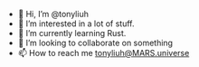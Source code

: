 - 👋 Hi, I’m @tonyliuh
- 👀 I’m interested in a lot of stuff.
- 🌱 I’m currently learning Rust.
- 💞️ I’m looking to collaborate on something
- 📫 How to reach me tonyliuh@MARS.universe

<!---
tonyliuh/tonyliuh is a ✨ special ✨ repository because its `README.md` (this file) appears on your GitHub profile.
You can click the Preview link to take a look at your changes.
--->
